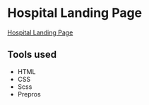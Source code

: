 # Hospital Landing Page

[Hospital Landing Page](https://kind-lalande-d32260.netlify.app/)

## Tools used

- HTML
- CSS
- Scss
- Prepros
